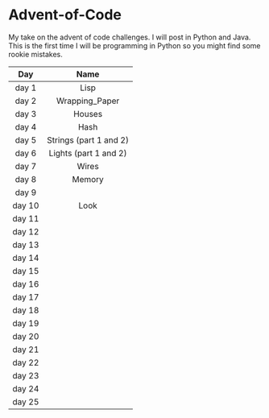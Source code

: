 # Advent-of-Code
My take on the advent of code challenges. I will post in Python and Java. This is the first time I will be programming in Python so you might find some rookie mistakes.


| Day       |     Name      
| :-------------: |:-------------:|
| day 1      | Lisp |
| day 2      |    Wrapping_Paper   |
| day 3      |    Houses   |
| day 4      |    Hash   |
| day 5      |    Strings (part 1 and 2)  |
| day 6      |    Lights (part 1 and 2)   |
| day 7      |    Wires   |
| day 8      |    Memory   |
| day 9      |       |
| day 10      |  Look     |
| day 11      |      |
| day 12      |       |
| day 13      |       |
| day 14      |       |
| day 15      |       |
| day 16      |       |
| day 17      |       |
| day 18      |       |
| day 19      |       |
| day 20      |       |
| day 21      |       |
| day 22      |       |
| day 23      |       |
| day 24      |       |
| day 25      |       |
